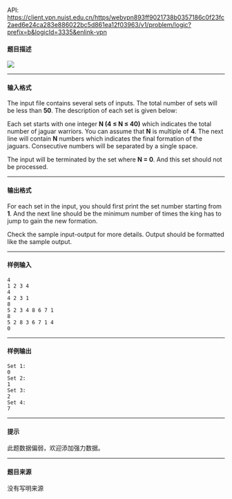 API: https://client.vpn.nuist.edu.cn/https/webvpn893ff9021738b0357186c0f23fc2aed6e24ca283e886022bc5d861ea12f03963/v1/problem/logic?prefix=b&logicId=3335&enlink-vpn

#### 题目描述

![](../file/3335_0.jpg)

---

#### 输入格式

The input file contains several sets of inputs. The total number of sets will be less than **50**. The description of each set is given below:

Each set starts with one integer **N (4 ≤ N ≤ 40)** which indicates the total number of jaguar warriors. You can assume that **N** is multiple of **4**. The next line will contain **N** numbers which indicates the final formation of the jaguars. Consecutive numbers will be separated by a single space.

The input will be terminated by the set where **N = 0**. And this set should not be processed.

---

#### 输出格式

For each set in the input, you should first print the set number starting from **1**. And the next line should be the minimum number of times the king has to jump to gain the new formation.

Check the sample input-output for more details. Output should be formatted like the sample output.

---

#### 样例输入
```
4
1 2 3 4
4
4 2 3 1
8
5 2 3 4 8 6 7 1
8
5 2 8 3 6 7 1 4
0
```

---

#### 样例输出
```
Set 1:
0
Set 2:
1
Set 3:
2
Set 4:
7

```

---

#### 提示

此题数据偏弱，欢迎添加强力数据。

---

#### 题目来源

没有写明来源